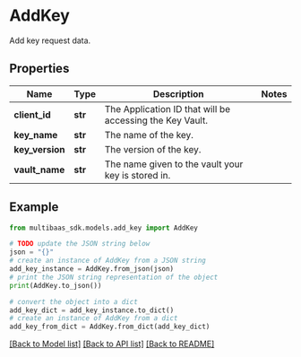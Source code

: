 # AddKey

Add key request data.

## Properties

Name | Type | Description | Notes
------------ | ------------- | ------------- | -------------
**client_id** | **str** | The Application ID that will be accessing the Key Vault. | 
**key_name** | **str** | The name of the key. | 
**key_version** | **str** | The version of the key. | 
**vault_name** | **str** | The name given to the vault your key is stored in. | 

## Example

```python
from multibaas_sdk.models.add_key import AddKey

# TODO update the JSON string below
json = "{}"
# create an instance of AddKey from a JSON string
add_key_instance = AddKey.from_json(json)
# print the JSON string representation of the object
print(AddKey.to_json())

# convert the object into a dict
add_key_dict = add_key_instance.to_dict()
# create an instance of AddKey from a dict
add_key_from_dict = AddKey.from_dict(add_key_dict)
```
[[Back to Model list]](../README.md#documentation-for-models) [[Back to API list]](../README.md#documentation-for-api-endpoints) [[Back to README]](../README.md)


